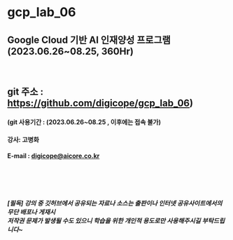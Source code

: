 # gcp_lab_06

##  Google Cloud 기반 AI 인재양성 프로그램 (2023.06.26~08.25, 360Hr)
<br>

## git 주소 :    https://github.com/digicope/gcp_lab_06)
#### (git 사용기간 : (2023.06.26~08.25 , 이후에는 접속 불가)


#### 강사: 고병화
#### E-mail : digicope@aicore.co.kr

<br>
<br>
<br>

##### [필독] 강의 중 깃허브에서 공유되는 자료나 소스는 출판이나 인터넷 공유사이트에서의 무단 배포나 게재시 <br> 저작권 문제가 발생될 수도 있으니 학습을 위한 개인적 용도로만 사용해주시길 부탁드립니다~     
